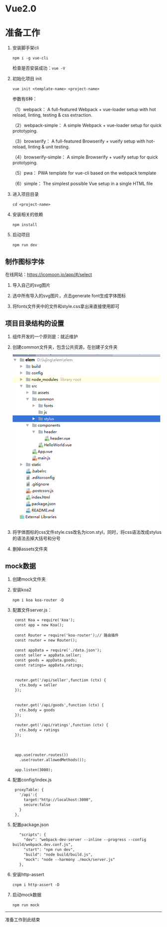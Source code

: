 # Vue2.0

# 准备工作

1. 安装脚手架cli
 
	`npm i -g vue-cli`

	检查是否安装成功：`vue -V`

2. 初始化项目 init

	`vue init <template-name> <project-name>`

	<template-name>参数有6种：
	
	（1）webpack： A full-featured Webpack + vue-loader setup with hot reload, linting, testing & css extraction.
	
	（2）webpack-simple： A simple Webpack + vue-loader setup for quick prototyping.
	
	（3）browserify： A full-featured Browserify + vueify setup with hot-reload, linting & unit testing.
	
	（4）browserify-simple： A simple Browserify + vueify setup for quick prototyping.
	
	（5）pwa： PWA template for vue-cli based on the webpack template
	
	（6）simple： The simplest possible Vue setup in a single HTML file

3. 进入项目目录

	`cd <project-name>`

4. 安装相关的依赖

	`npm install`

5. 启动项目

	`npm run dev`
	

## 制作图标字体
	
在线网站：https://icomoon.io/app/#/select

1. 导入自己的svg图片

2. 选中所有导入的svg图片，点击generate font生成字体图标

3. 将fonts文件夹中的文件和style.css拿出来直接使用即可

## 项目目录结构的设置

1. 组件开发的一个原则是：就近维护

2. 创建common文件夹，包含公共资源，在创建子文件夹

	![](./images/img1.png)

3. 将字体图标的css文件style.css改名为icon.styl，同时，将css语法改成stylus的语法去掉大括号和分号

4. 删掉assets文件夹

## mock数据

1. 创建mock文件夹

2. 安装koa2
 
	`npm i koa koa-router -D`

3. 配置文件server.js：

		const Koa = require('koa');
		const app = new Koa();
		
		const Router = require('koa-router');// 路由插件
		const router = new Router();
		
		const appData = require('./data.json');
		const seller = appData.seller;
		const goods = appData.goods;
		const ratings= appData.ratings;
		
		
		router.get('/api/seller',function (ctx) {
		  ctx.body = seller
		});
		
		
		router.get('/api/goods',function (ctx) {
		  ctx.body = goods
		});
		
		router.get('/api/ratings',function (ctx) {
		  ctx.body = ratings
		});
		
		
		
		app.use(router.routes())
		  .use(router.allowedMethods());
		
		app.listen(3000);


4. 配置config/index.js

	    proxyTable: {
	      '/api':{
	        target:"http://localhost:3000",
	        secure:false
	      }
	    },

5. 配置package.json

		  "scripts": {
		    "dev": "webpack-dev-server --inline --progress --config build/webpack.dev.conf.js",
		    "start": "npm run dev",
		    "build": "node build/build.js",
		    "mock": "node --harmony ./mock/server.js"
		  },

6. 安装http-assert
 
	`cnpm i http-assert -D`

7. 启动mock数据

	`npm run mock`

---

准备工作到此结束